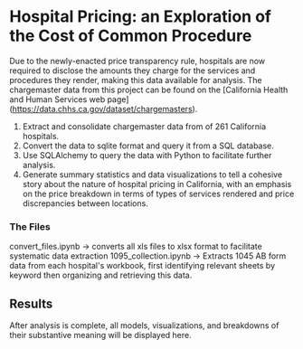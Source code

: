 # Hospital Pricing: an Exploration of the Cost of Common Procedure

Due to the newly-enacted price transparency rule, hospitals are now required to disclose the amounts they charge for the services and procedures they render, making this data available for analysis. The chargemaster data from this project can be found on the [California Health and Human Services web page] (https://data.chhs.ca.gov/dataset/chargemasters).

1. Extract and consolidate chargemaster data from of 261 California hospitals.
2. Convert the data to sqlite format and query it from a SQL database.
3. Use SQLAlchemy to query the data with Python to facilitate further analysis.
4. Generate summary statistics and data visualizations to tell a cohesive story about the nature of hospital pricing in California, with an emphasis on the price breakdown in terms of types of services rendered and price discrepancies between locations.
<p></p>
<h3>The Files</h3>

convert_files.ipynb -> converts all xls files to xlsx format to facilitate systematic data extraction
1095_collection.ipynb -> Extracts 1045 AB form data from each hospital's workbook, first identifying relevant sheets by keyword then organizing and retrieving this data.

<p></p>
<h2>Results</h2>
After analysis is complete, all models, visualizations, and breakdowns of their substantive meaning will be displayed here.
